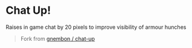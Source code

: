 # Chat Up!
Raises in game chat by 20 pixels to improve visibility of armour hunches 

> Fork from [gnembon / chat-up](https://github.com/gnembon/chat-up)
